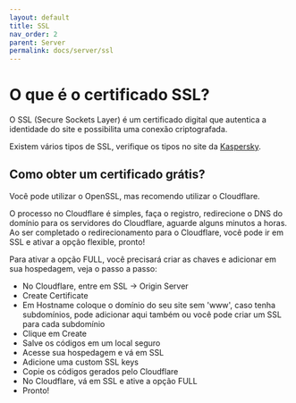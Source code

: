 ```yaml
---
layout: default
title: SSL
nav_order: 2
parent: Server
permalink: docs/server/ssl
---
```


# O que é o certificado SSL?

O SSL (Secure Sockets Layer) é um certificado digital que autentica a identidade do site e possibilita uma conexão criptografada.

Existem vários tipos de SSL, verifique os tipos no site da [Kaspersky](https://www.kaspersky.com.br/resource-center/definitions/what-is-a-ssl-certificate).

## Como obter um certificado grátis?

Você pode utilizar o OpenSSL, mas recomendo utilizar o Cloudflare.

O processo no Cloudflare é simples, faça o registro, redirecione o DNS do domínio para os servidores do Cloudflare, aguarde alguns minutos a horas. Ao ser completado o redirecionamento para o Cloudflare, você pode ir em SSL e ativar a opção flexible, pronto!

Para ativar a opção FULL, você precisará criar as chaves e adicionar em sua hospedagem, veja o passo a passo:

- No Cloudflare, entre em SSL -> Origin Server
- Create Certificate
- Em Hostname coloque o domínio do seu site sem 'www', caso tenha subdomínios, pode adicionar aqui também ou você pode criar um SSL para cada subdomínio
- Clique em Create
- Salve os códigos em um local seguro
- Acesse sua hospedagem e vá em SSL
- Adicione uma custom SSL keys
- Copie os códigos gerados pelo Cloudflare
- No Cloudflare, vá em SSL e ative a opção FULL
- Pronto!
